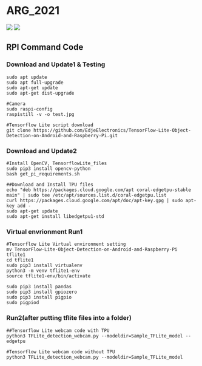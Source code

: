 # ARG_2021
<img src="https://user-images.githubusercontent.com/88171531/128798059-5e8daf42-f17a-4a33-8818-220339d0c7a5.png">
<img src="https://user-images.githubusercontent.com/88171531/128798076-b0f0e147-077e-42b8-a984-964f46e72cb6.png">

## RPI Command Code
### Download and Update1 & Testing
~~~
sudo apt update
sudo apt full-upgrade
sudo apt-get update
sudo apt-get dist-upgrade

#Camera
sudo raspi-config 
raspistill -v -o test.jpg

#Tensorflow Lite script download
git clone https://github.com/EdjeElectronics/TensorFlow-Lite-Object-Detection-on-Android-and-Raspberry-Pi.git
~~~

### Download and Update2
~~~
#Install OpenCV, TensorflowLite_files
sudo pip3 install opencv-python 
bash get_pi_requirements.sh

##Download and Install TPU files
echo "deb https://packages.cloud.google.com/apt coral-edgetpu-stable main" | sudo tee /etc/apt/sources.list.d/coral-edgetpu.list
curl https://packages.cloud.google.com/apt/doc/apt-key.gpg | sudo apt-key add -
sudo apt-get update
sudo apt-get install libedgetpu1-std
~~~


### Virtual envrionment Run1
~~~
#Tensorflow Lite Virtual environment setting
mv TensorFlow-Lite-Object-Detection-on-Android-and-Raspberry-Pi tflite1
cd tflite1
sudo pip3 install virtualenv
python3 -m venv tflite1-env
source tflite1-env/bin/activate

sudo pip3 install pandas
sudo pip3 install gpiozero
sudo pip3 install pigpio
sudo pigpiod
~~~

### Run2(after putting tflite files into a folder) 
~~~
##Tensorflow Lite webcam code with TPU
python3 TFLite_detection_webcam.py --modeldir=Sample_TFLite_model --edgetpu

#Tensorflow Lite webcam code without TPU
python3 TFLite_detection_webcam.py --modeldir=Sample_TFLite_model
~~~
